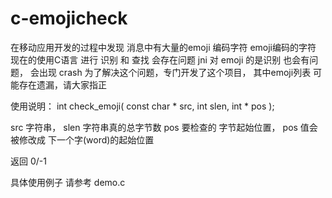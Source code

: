 # c-emojicheck

在移动应用开发的过程中发现 消息中有大量的emoji 编码字符
emoji编码的字符 现在的使用C语言 进行 识别 和 查找 会存在问题
jni 对 emoji 的是识别 也会有问题， 会出现 crash 
为了解决这个问题，专门开发了这个项目，
其中emoji列表 可能存在遗漏，请大家指正


使用说明：
  int check_emoji( const char * src, int slen, int * pos );
  
  src 字符串， slen 字符串真的总字节数
  pos 要检查的 字节起始位置， pos 值会被修改成 下一个字(word)的起始位置
  
  返回 0/-1
  
  具体使用例子 请参考 demo.c
